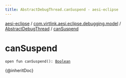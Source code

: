 ```yaml
---
title: AbstractDebugThread.canSuspend - aesi-eclipse
---
```


[aesi-eclipse](../../index.html) / [com.virtlink.aesi.eclipse.debugging.model](../index.html) / [AbstractDebugThread](index.html) / [canSuspend](.)

# canSuspend

`open fun canSuspend(): `[`Boolean`](https://kotlinlang.org/api/latest/jvm/stdlib/kotlin/-boolean/index.html)

{@inheritDoc}

